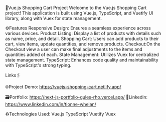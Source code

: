 🛒Vue.js Shopping Cart Project
Welcome to the Vue.js Shopping Cart project! This application is built using Vue.js, TypeScript, and Vuetify UI library, along with Vuex for state management.

⚙️Features
Responsive Design: Ensures a seamless experience across various devices.
Product Listing: Display a list of products with details such as name, price, and detail.
Shopping Cart: Users can add products to their cart, view items, update quantities, and remove products.
Checkout:On the Checkout view a user can make final adjustments to the items and quantities added of each.
State Management: Utilizes Vuex for centralized state management.
TypeScript: Enhances code quality and maintainability with TypeScript's strong typing.

Links🖇️

🌐Project Demo:  https://vuejs-shopping-cart.netlify.app/

🗃️Portfolio: https://next-js-portfolio-gules-rho.vercel.app/
🔵Linkedin: https://www.linkedin.com/in/tionne-whelan/

♻️Technologies Used:
Vue.js
TypeScript
Vuetify
Vuex